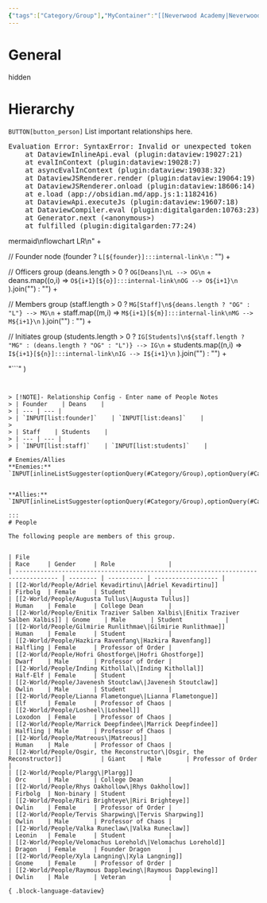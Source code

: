 ```yaml
---
{"tags":["Category/Group"],"MyContainer":"[[Neverwood Academy|Neverwood Academy]]","MyCategory":"College","image":"map-1.2-lorehold-campus.jpg","obsidianUIMode":"preview","faction":null,"primary_contact":null,"founder":["Velomachus Lorehold"],"deans":["Augusta Tullus","Plargg"],"staff":["Hofri Ghostforge","Losheel","Hazkire Ravenfang","Lianna Flametongue","Marrick Deepfindee","Riri Brighteye","Tervis Sharpwing","Xyla Langning"],"dg-publish":true,"dg-path":"World/Groups/Lorehold College.md","permalink":"/world/groups/lorehold-college/","dgPassFrontmatter":true,"updated":"2025-09-29T13:19:58.000+01:00"}
---
```



# General
hidden
# Hierarchy

`BUTTON[button_person]` List important relationships here. 

<pre class="dataview dataview-error">Evaluation Error: SyntaxError: Invalid or unexpected token
    at DataviewInlineApi.eval (plugin:dataview:19027:21)
    at evalInContext (plugin:dataview:19028:7)
    at asyncEvalInContext (plugin:dataview:19038:32)
    at DataviewJSRenderer.render (plugin:dataview:19064:19)
    at DataviewJSRenderer.onload (plugin:dataview:18606:14)
    at e.load (app://obsidian.md/app.js:1:1182416)
    at DataviewApi.executeJs (plugin:dataview:19607:18)
    at DataviewCompiler.eval (plugin:digitalgarden:10763:23)
    at Generator.next (&lt;anonymous&gt;)
    at fulfilled (plugin:digitalgarden:77:24)</pre>mermaid\nflowchart LR\n" +

  // Founder node
  (founder
    ? `L[${founder}]:::internal-link\n`
    : "") +

  // Officers group
  (deans.length > 0
    ? `OG[Deans]\nL --> OG\n` +
      deans.map((o,i) =>
        `O${i+1}[${o}]:::internal-link\nOG --> O${i+1}\n`
      ).join("")
    : "") +

  // Members group
  (staff.length > 0
    ? `MG[Staff]\n${deans.length ? "OG" : "L"} --> MG\n` +
      staff.map((m,i) =>
        `M${i+1}[${m}]:::internal-link\nMG --> M${i+1}\n`
      ).join("")
    : "") +

  // Initiates group
  (students.length > 0
    ? `IG[Students]\n${staff.length ? "MG" : (deans.length ? "OG" : "L")} --> IG\n` +
      students.map((n,i) =>
        `I${i+1}[${n}]:::internal-link\nIG --> I${i+1}\n`
      ).join("")
    : "") +

  "```"
)
```


> [!NOTE]- Relationship Config - Enter name of People Notes
> | Founder    | Deans    | 
> | --- | --- | 
> | `INPUT[list:founder]`    | `INPUT[list:deans]`    | 
> 
> | Staff    | Students    | 
> | --- | --- | 
> | `INPUT[list:staff]`    | `INPUT[list:students]`    |

# Enemies/Allies
**Enemies:** `INPUT[inlineListSuggester(optionQuery(#Category/Group),optionQuery(#Category/People)):MyEnemies]`
 

**Allies:** `INPUT[inlineListSuggester(optionQuery(#Category/Group),optionQuery(#Category/People)):MyAllies]`
 
:::
# People

The following people are members of this group.  


| File                                                                               | Race     | Gender     | Role               |
| ---------------------------------------------------------------------------------- | -------- | ---------- | ------------------ |
| [[2-World/People/Adriel Kevadirtinu\|Adriel Kevadirtinu]]                       | Firbolg  | Female     | Student            |
| [[2-World/People/Augusta Tullus\|Augusta Tullus]]                               | Human    | Female     | College Dean       |
| [[2-World/People/Enitix Traziver Salben Xalbis\|Enitix Traziver Salben Xalbis]] | Gnome    | Male       | Student            |
| [[2-World/People/Gilmirie Runlithmae\|Gilmirie Runlithmae]]                     | Human    | Female     | Student            |
| [[2-World/People/Hazkira Ravenfang\|Hazkira Ravenfang]]                         | Halfling | Female     | Professor of Order |
| [[2-World/People/Hofri Ghostforge\|Hofri Ghostforge]]                           | Dwarf    | Male       | Professor of Order |
| [[2-World/People/Inding Kithollal\|Inding Kithollal]]                           | Half-Elf | Female     | Student            |
| [[2-World/People/Javenesh Stoutclaw\|Javenesh Stoutclaw]]                       | Owlin    | Male       | Student            |
| [[2-World/People/Lianna Flametongue\|Lianna Flametongue]]                       | Elf      | Female     | Professor of Chaos |
| [[2-World/People/Losheel\|Losheel]]                                             | Loxodon  | Female     | Professor of Chaos |
| [[2-World/People/Marrick Deepfindee\|Marrick Deepfindee]]                       | Halfling | Male       | Professor of Chaos |
| [[2-World/People/Matreous\|Matreous]]                                           | Human    | Male       | Professor of Chaos |
| [[2-World/People/Osgir, the Reconstructor\|Osgir, the Reconstructor]]           | Giant    | Male       | Professor of Order |
| [[2-World/People/Plargg\|Plargg]]                                               | Orc      | Male       | College Dean       |
| [[2-World/People/Rhys Oakhollow\|Rhys Oakhollow]]                               | Firbolg  | Non-binary | Student            |
| [[2-World/People/Riri Brighteye\|Riri Brighteye]]                               | Owlin    | Female     | Professor of Order |
| [[2-World/People/Tervis Sharpwing\|Tervis Sharpwing]]                           | Owlin    | Male       | Professor of Chaos |
| [[2-World/People/Valka Runeclaw\|Valka Runeclaw]]                               | Leonin   | Female     | Student            |
| [[2-World/People/Velomachus Lorehold\|Velomachus Lorehold]]                     | Dragon   | Female     | Founder Dragon     |
| [[2-World/People/Xyla Langning\|Xyla Langning]]                                 | Gnome    | Female     | Professor of Order |
| [[2-World/People/Raymous Dapplewing\|Raymous Dapplewing]]                       | Owlin    | Male       | Veteran            |

{ .block-language-dataview}
